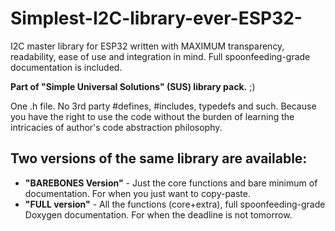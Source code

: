 # Simplest-I2C-library-ever-ESP32-
I2C master library for ESP32 written with MAXIMUM transparency, readability, ease of use and integration in mind. Full spoonfeeding-grade documentation is included. 

**Part of  "Simple Universal Solutions" (SUS) library pack.**   ;)

One .h file. No 3rd party #defines, #includes, typedefs and such. Because you have the right to use the code without the burden of learning the intricacies of author's code abstraction philosophy.

## Two versions of the same library are available:

 - **"BAREBONES Version"** - Just the core functions and bare minimum of documentation. For when you just want to copy-paste.
 - **"FULL version"** - All the functions (core+extra), full spoonfeeding-grade Doxygen documentation. For when the deadline is not tomorrow.
